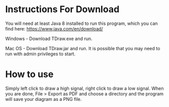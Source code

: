 # Instructions For Download
You will need at least Java 8 installed to run this program, which you can find here: https://www.java.com/en/download/

Windows - Download TDraw.exe and run.

Mac OS - Download TDraw.jar and run. It is possible that you may need to run with admin privileges to start.

# How to use
Simply left click to draw a high signal, right click to draw a low signal. When you are done, File > Export as PDF and choose a directory and the program will save your diagram as a PNG file.
